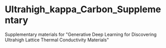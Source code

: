 # Ultrahigh_kappa_Carbon_Supplementary
Supplementary materials for "Generative Deep Learning for Discovering Ultrahigh Lattice Thermal Conductivity Materials"
